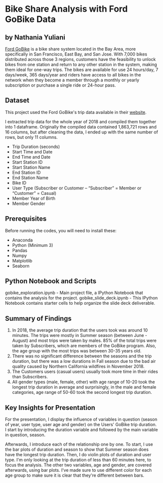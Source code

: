 # Bike Share Analysis with Ford GoBike Data 
## by Nathania Yuliani

[Ford GoBike](https://www.fordgobike.com/) is a bike share system located in the Bay Area, more specifically in San Francisco, East Bay, and San Jose. With 7,000 bikes distributed across those 3 regions, customers have the feasibility to unlock bikes from one station and return to any other station in the system, making them ideal for one-way trips. The bikes are available for use 24 hours/day, 7 days/week, 365 days/year and riders have access to all bikes in the network when they become a member through a monthly or yearly subscription or purchase a single ride or 24-hour pass.

## Dataset

This project used the Ford GoBike's trip data available in their [website](https://www.fordgobike.com/system-data).

I extracted trip data for the whole year of 2018 and compiled them together into 1 dataframe. Originally the compiled data contained 1,863,721 rows and 16 columns, but after cleaning the data, I ended up with the same number of rows, but only 11 columns.

- Trip Duration (seconds)
- Start Time and Date
- End Time and Date
- Start Station ID
- Start Station Name
- End Station ID
- End Station Name
- Bike ID
- User Type (Subscriber or Customer – “Subscriber” = Member or “Customer” = Casual)
- Member Year of Birth
- Member Gender

## Prerequisites

Before running the codes, you will need to install these:

- Anaconda
- Python (Minimum 3)
- Pandas
- Numpy
- Matplotlib
- Seaborn

## Python Notebook and Scripts

gobike_exploration.ipynb - Main project file, a IPython Notebook that contains the analysis for the project.
gobike_slide_deck.ipynb - This IPython Notebook contains starter cells to help organize the slide deck deliverable.

## Summary of Findings

1. In 2018, the average trip duration that the users took was around 10 minutes. The trips were mostly in Summer season (between June - August) and most trips were taken by males. 85% of the total trips were taken by Subscribers, which are members of the GoBike program. Also, the age group with the most trips was between 30-35 years old.
2. There was no significant difference between the seasons and the trip duration, but there was a low durations in Fall season due to the bad air quality caused by Northern California wildfires in November 2018.
3. The Customers users (casual users) usually took more time in their rides than Subscribers.
4. All gender types (male, female, other) with age range of 10-20 took the longest trip duration in average and surprisingly, in the male and female categories, age range of 50-60 took the second longest trip duration.

## Key Insights for Presentation

For the presentation, I display the influence of variables in question (season of year, user type, user age and gender) on the Users' GoBike trip duration. I start by introducing the duration variable and followed by the main variable in question, season.

Afterwards, I introduce each of the relationship one by one. To start, I use the bar plots of duration and season to show that Summer season does have the longest trip duration. Then, I do violin plots of duration and user type. I'm only looking at
the trip duration of less than 60 minutes here, to focus the analysis. The other two variables, age and gender, are covered afterwards, using bar plots. I've made sure to use different color for each age group to make sure it is clear that they're different between bars.